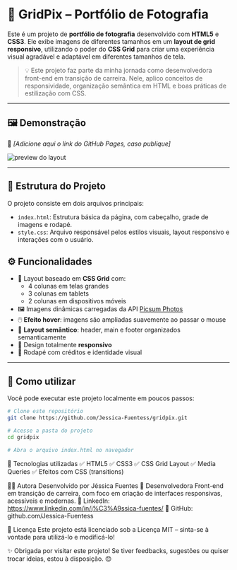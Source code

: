 # 📸 GridPix – Portfólio de Fotografia

Este é um projeto de **portfólio de fotografia** desenvolvido com **HTML5** e **CSS3**. Ele exibe imagens de diferentes tamanhos em um **layout de grid responsivo**, utilizando o poder do **CSS Grid** para criar uma experiência visual agradável e adaptável em diferentes tamanhos de tela.

> 💡 Este projeto faz parte da minha jornada como desenvolvedora front-end em transição de carreira. Nele, aplico conceitos de responsividade, organização semântica em HTML e boas práticas de estilização com CSS.

---

## 🖼️ Demonstração

🔗 *[Adicione aqui o link do GitHub Pages, caso publique]*

![preview do layout](https://picsum.photos/1000/400?random=11)

---

## 📁 Estrutura do Projeto

O projeto consiste em dois arquivos principais:

- `index.html`: Estrutura básica da página, com cabeçalho, grade de imagens e rodapé.
- `style.css`: Arquivo responsável pelos estilos visuais, layout responsivo e interações com o usuário.

## ⚙️ Funcionalidades

- 🧩 Layout baseado em **CSS Grid** com:
  - 4 colunas em telas grandes
  - 3 colunas em tablets
  - 2 colunas em dispositivos móveis
- 🖼️ Imagens dinâmicas carregadas da API [Picsum Photos](https://picsum.photos/)
- 🖱️ **Efeito hover**: imagens são ampliadas suavemente ao passar o mouse
- 🧾 **Layout semântico**: header, main e footer organizados semanticamente
- 📱 Design totalmente **responsivo**
- 📌 Rodapé com créditos e identidade visual

---

## 🚀 Como utilizar

Você pode executar este projeto localmente em poucos passos:

```bash
# Clone este repositório
git clone https://github.com/Jessica-Fuentess/gridpix.git

# Acesse a pasta do projeto
cd gridpix

# Abra o arquivo index.html no navegador
```

🧰 Tecnologias utilizadas
✅ HTML5
✅ CSS3
✅ CSS Grid Layout
✅ Media Queries
✅ Efeitos com CSS (transitions)

👩‍💻 Autora
Desenvolvido por Jéssica Fuentes 💜
Desenvolvedora Front-end em transição de carreira, com foco em criação de interfaces responsivas, acessíveis e modernas.
🔗 LinkedIn: https://www.linkedin.com/in/j%C3%A9ssica-fuentes/
🔗 GitHub: github.com/Jessica-Fuentess 

📄 Licença
Este projeto está licenciado sob a Licença MIT – sinta-se à vontade para utilizá-lo e modificá-lo!

✨ Obrigada por visitar este projeto! Se tiver feedbacks, sugestões ou quiser trocar ideias, estou à disposição. 😊

